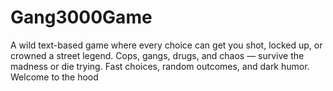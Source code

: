 # Gang3000Game
A wild text-based game where every choice can get you shot, locked up, or crowned a street legend. Cops, gangs, drugs, and chaos — survive the madness or die trying. Fast choices, random outcomes, and dark humor. Welcome to the hood
